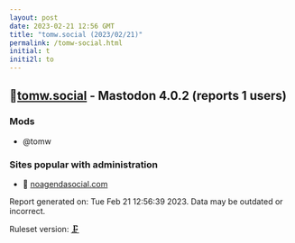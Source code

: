 ```yaml
---
layout: post
date: 2023-02-21 12:56 GMT
title: "tomw.social (2023/02/21)"
permalink: /tomw-social.html
initial: t
initi2l: to
---
```


## 💉[tomw.social](https://tomw.social) - Mastodon 4.0.2 (reports 1 users)

### Mods
 * @tomw

### Sites popular with administration

* 💉 [noagendasocial.com](/noagendasocial-com.html)

Report generated on: Tue Feb 21 12:56:39 2023. Data may be outdated or incorrect.

Ruleset version: [🗜](/version-clamp)
